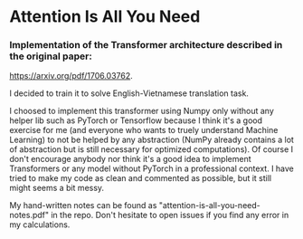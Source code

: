 # Attention Is All You Need
### Implementation of the Transformer architecture described in the original paper:
https://arxiv.org/pdf/1706.03762.

I decided to train it to solve English-Vietnamese translation task.

I choosed to implement this transformer using Numpy only without any helper
lib such as PyTorch or Tensorflow because I think it's a good exercise for 
me (and everyone who wants to truely understand Machine Learning) to not be
helped by any abstraction (NumPy already contains a lot of abstraction but is still necessary
for optimized computations). Of course I don't encourage anybody nor think it's 
a good idea to implement Transformers or any model without PyTorch in a professional context.
I have tried to make my code as clean and commented as possible, but it still might
seems a bit messy.

My hand-written notes can be found as "attention-is-all-you-need-notes.pdf" in 
the repo. Don't hesitate to open issues if you find any error in my calculations.